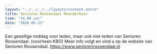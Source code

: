 ```yaml
---
layout: "../../../../layouts/content.astro"
title: Senioren Roosendaal Meanderkoor
time: "14.00 uur"
date: "2026-05-21"
---
```


Een gezellige middag voor leden, maar ook niet-leden van Senioren Roosendaal. (voorheen KBO)
Meer info volgt en vind u op de website van Senioren Roosendaal.
https://www.seniorenroosendaal.nl
